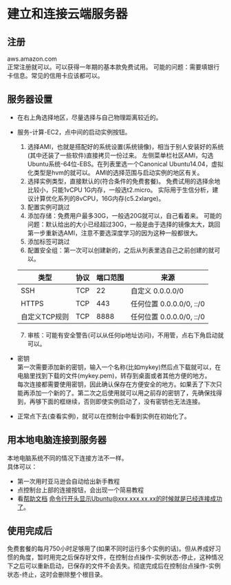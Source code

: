 # 建立和连接云端服务器

## 注册
aws.amazon.com  
正常注册就可以。可以获得一年期的基本款免费试用。
可能的问题：需要填银行卡信息。常见的信用卡应该都可以。

## 服务器设置
* 在右上角选择地区，尽量选择与自己物理距离较近的。
* 服务-计算-EC2，点中间的启动实例按钮。
  1. 选择AMI，也就是搭配好的系统设置(系统镜像)，相当于别人安装好的系统(其中还装了一些软件)直接拷贝一份过来。
    左侧菜单栏社区AMI，勾选Ubuntu系统-64位-EBS。在列表里选一个Canonical Ubuntu14.04，虚拟化类型是hvm的就可以。
    AMI的选择范围与启动实例的地区有关。
  2. 选择实例类型，直接默认的(符合条件的免费套餐)。
    免费试用的选择余地比较小，只能1vCPU 1G内存，一般选t2.micro。
    实际用于生信分析，建议计算优化系列的8vCPU，16G内存(c5.2xlarge)。
  3. 配置实例可跳过
  4. 添加存储：免费用户最多30G，一般选20G就可以，自己看着来。
    可能的问题：默认给出的大小已经超过30G，一般是由于选择的镜像太大，跳回第一步重新选AMI，注意不要选深度学习的因为这种一般都很大。
  5. 添加标签可跳过
  6. 配置安全组：第一次可以创建新的，之后从列表里选自己之前创建的就可以。

    类型| 协议 | 端口范围 | 来源
    ----|------|---------|--------------
    SSH | TCP | 22 |自定义 0.0.0.0/0
    HTTPS| TCP |443 |任何位置 0.0.0.0/0, ::/0
    自定义TCP规则|TCP|8888|任何位置 0.0.0.0/0, ::/0
  7. 审核：可能有安全警告(可以从任何ip地址访问)，不用管，点右下角启动就可以。
* 密钥  
    第一次需要添加新的密钥，输入一个名称(比如mykey)然后点下载就可以，在电脑里找到下载的文件(mykey.pem)，转存到桌面或者其他方便的地方。  
    每次连接都需要使用密钥，因此确认保存在方便安全的地方。如果丢了下次只能再添加一个新的了。第二次之后使用就可以用之前存的密钥了，先确保找得到，再够下面的框继续，否则即使实例启动了，没有密钥也无法连接。  
* 正常点下去(查看实例)，就可以在控制台中看到实例在初始化了。

## 用本地电脑连接到服务器
本地电脑系统不同的情况下连接方法不一样。  
具体可以：
* 第一次用时亚马逊会自动给出新手教程
* 点控制台上部的连接按钮，会出现一个简易教程
* 看[帮助文档](https://docs.aws.amazon.com/zh_cn/AWSEC2/latest/UserGuide/EC2_GetStarted.html#ec2-connect-to-instance-linux)
命令行开头显示Ubuntu@xxx.xxx.xx.xx的时候就是已经连接成功了。

## 使用完成后
免费套餐的每月750小时足够用了(如果不同时运行多个实例的话)。但从养成好习惯的角度，暂时用完之后保存好文件，在控制台点操作-实例状态-停止，这种情况下之后可以重新启动，已保存的文件不会丢失。彻底完成后在控制台点操作-实例状态-终止，这时会删除整个根目录。



